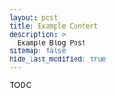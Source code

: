 ```yaml
---
layout: post
title: Example Content
description: >
  Example Blog Post
sitemap: false
hide_last_modified: true
---
```


TODO